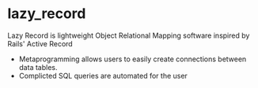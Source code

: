 # lazy_record

Lazy Record is lightweight Object Relational Mapping software inspired by Rails' Active Record

* Metaprogramming allows users to easily create connections between data tables.
* Complicted SQL queries are automated for the user
